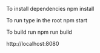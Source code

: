 To install dependencies
npm install

To run type in the root
npm start

To build run
npm run build

http://localhost:8080
